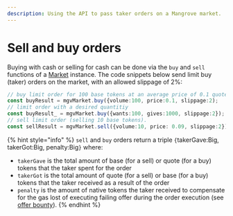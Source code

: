 ```yaml
---
description: Using the API to pass taker orders on a Mangrove market.
---
```


# Sell and buy orders



Buying with cash or selling for cash can be done via the `buy` and `sell` functions of a [Market](api-classes-overview.md#market) instance. The code snippets below send limit buy (taker) orders on the market, with an allowed slippage of 2%:&#x20;

```typescript
// buy limit order for 100 base tokens at an average price of 0.1 quote per base
const buyResult = mgvMarket.buy({volume:100, price:0.1, slippage:2);
// limit order with a desired quantitiy
const buyResult_ = mgvMarket.buy({wants:100, gives:1000, slippage:2});
// sell limit order (selling 10 base tokens).
const sellResult = mgvMarket.sell({volume:10, price: 0.09, slippage:2});
```

{% hint style="info" %}
`sell` and `buy` orders return a triple `{`takerGave:Big, takerGot:Big, penalty:Big`}` where:

* `takerGave` is the total amount of base (for a sell) or quote (for a buy) tokens that the taker spent for the order
* `takerGot` is the total amount of quote (for a sell) or base (for a buy) tokens that the taker received as a result of the order
* `penalty` is the amount of native tokens the taker received to compensate for the gas lost of executing failing offer during the order execution (see [offer bounty](../../offer-maker/offer-provision.md#computing-the-provision-and-offer-bounty)).
{% endhint %}

